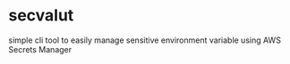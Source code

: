 # secvalut
simple cli tool to easily manage sensitive environment variable using AWS Secrets Manager 
